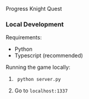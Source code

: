 Progress Knight Quest

### Local Development

Requirements:

* Python
* Typescript (recommended)


Running the game locally:

1.  ` python server.py`

2. Go to `localhost:1337`
